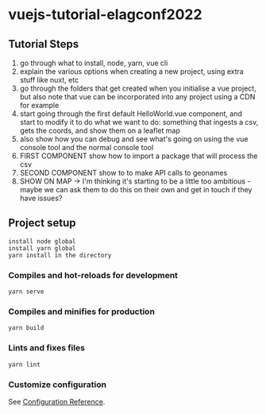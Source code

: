 # vuejs-tutorial-elagconf2022

## Tutorial Steps
1. go through what to install, node, yarn, vue cli
2. explain the various options when creating a new project, using extra stuff like nuxt, etc
3. go through the folders that get created when you initialise a vue project, but also note that vue can be incorporated into any project using a CDN for example
4. start going through the first default HelloWorld.vue component, and start to modify it to do what we want to do: something that ingests a csv, gets the coords, and show them on a leaflet map
5. also show how you can debug and see what's going on using the vue console tool and the normal console tool
6. FIRST COMPONENT show how to import a package that will process the csv
7. SECOND COMPONENT show to to make API calls to geonames
8. SHOW ON MAP -> I'm thinking it's starting to be a little too ambitious - maybe we can ask them to do this on their own and get in touch if they have issues? 
   


## Project setup
```
install node global
install yarn global
yarn install in the directory
```

### Compiles and hot-reloads for development
```
yarn serve
```

### Compiles and minifies for production
```
yarn build
```

### Lints and fixes files
```
yarn lint
```

### Customize configuration
See [Configuration Reference](https://cli.vuejs.org/config/).
